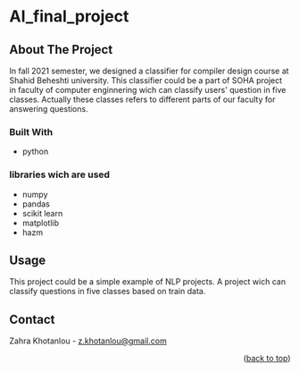 # AI_final_project

## About The Project
In fall 2021 semester, we designed a classifier for compiler design course at Shahid Beheshti university. This classifier could be a part of SOHA project in faculty of computer enginnering wich can classify users' question in five classes. Actually these classes refers to different parts of our faculty for answering questions.

### Built With

* python

### libraries wich are used
* numpy
* pandas
* scikit learn
* matplotlib
* hazm

## Usage

This project could be a simple example of NLP projects. A project wich can classify questions in five classes based on train data.

## Contact

Zahra Khotanlou - z.khotanlou@gmail.com

<p align="right">(<a href="#top">back to top</a>)</p>
